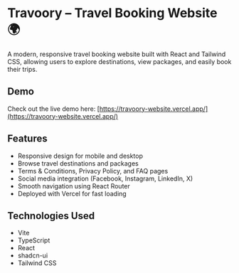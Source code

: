 # Travoory – Travel Booking Website 🌍
A modern, responsive travel booking website built with React and Tailwind CSS, allowing users to explore destinations, view packages, and easily book their trips.

## Demo

Check out the live demo here: [https://travoory-website.vercel.app/](https://travoory-website.vercel.app/)

## Features

- Responsive design for mobile and desktop
- Browse travel destinations and packages
- Terms & Conditions, Privacy Policy, and FAQ pages
- Social media integration (Facebook, Instagram, LinkedIn, X)
- Smooth navigation using React Router
- Deployed with Vercel for fast loading

## Technologies Used

- Vite
- TypeScript
- React
- shadcn-ui
- Tailwind CSS



